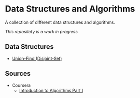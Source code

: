 # Data Structures and Algorithms
A collection of different data structures and algorithms.

*This repositoty is a work in progress*

## Data Structures
+ [Union-Find (Disjoint-Set)](src/data_structures/union_find/)

## Sources
+ Coursera
  + [Introduction to Algorithms Part I](https://www.coursera.org/learn/introduction-to-algorithms)
